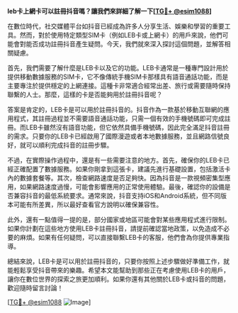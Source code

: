 **leb卡上網卡可以註冊抖音嗎？讓我們來詳細了解一下[[TG💪+ @esim1088](https://t.me/s/esim1088)]**

在數位時代，社交媒體平台如抖音已經成為許多人分享生活、娛樂和學習的重要工具。然而，對於使用特定類型SIM卡（例如LEB卡或上網卡）的用戶來說，他們可能會對能否成功註冊抖音產生疑問。今天，我們就來深入探討這個問題，並解答相關疑慮。

首先，我們需要了解什麼是LEB卡以及它的功能。LEB卡通常是一種專門設計用於提供移動數據服務的SIM卡，它不像傳統手機SIM卡那樣具有語音通話功能，而是主要專注於提供穩定的上網連接。這種卡非常適合經常出差、旅行或需要隨時保持聯繫的人士。那麼，這樣的卡是否能夠用於註冊抖音呢？

答案是肯定的，LEB卡是可以用於註冊抖音的。抖音作為一款基於移動互聯網的應用程式，其註冊過程並不需要語音通話功能，只需一個有效的手機號碼即可完成註冊。而LEB卡雖然沒有語音功能，但它依然具備手機號碼，因此完全滿足抖音註冊的需求。只要你的LEB卡已經啟用了國際漫遊或者本地數據服務，並且網路信號良好，就可以順利完成抖音的註冊步驟。

不過，在實際操作過程中，還是有一些需要注意的地方。首先，確保你的LEB卡已經正確配置了數據服務。如果你剛拿到這張卡，建議先進行基礎設置，包括激活卡內的數據套餐等。其次，檢查網路速度是否足夠快。因為抖音是一款視頻密集型應用，如果網路速度過慢，可能會影響應用的正常使用體驗。最後，確認你的設備是否兼容抖音的最低系統要求。通常來說，抖音支持iOS和Android系統，但不同版本可能有所差異，所以最好查看官方說明以確保兼容性。

此外，還有一點值得一提的是，部分國家或地區可能會對某些應用程式進行限制。如果你計劃在這些地方使用LEB卡註冊抖音，請提前確認當地政策，以免造成不必要的麻煩。如果有任何疑問，可以直接聯繫LEB卡的客服，他們會為你提供專業指導。

總結來說，LEB卡是可以用於註冊抖音的，只要你按照上述步驟做好準備工作，就能輕鬆享受抖音帶來的樂趣。希望本文能幫助到那些正在考慮使用LEB卡的用戶，讓你在數位世界的探索之旅更加順利。如果你還有其他關於LEB卡或抖音的問題，歡迎隨時留言討論！

[[TG💪+ @esim1088](https://t.me/s/esim1088) ![Image](https://i.postimg.cc/4NQfJmqS/Snipaste-2025-05-13-00-14-12.png)]